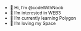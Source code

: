 - 👋 Hi, I’m @codeWithNoob
- 👀 I’m interested in WEB3
- 🌱 I’m currently learning Polygon 
- 💞️ I’m loving my Space


 


<!---
codeWithNoob/codeWithNoob is a ✨ special ✨ repository because its `README.md` (this file) appears on your GitHub profile.
You can click the Preview link to take a look at your changes.
--->
